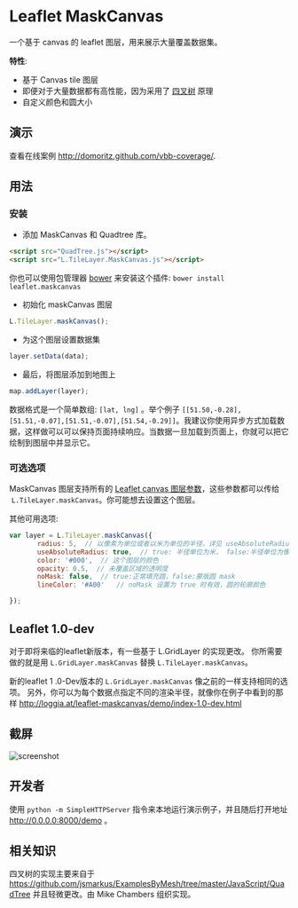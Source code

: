 # Leaflet MaskCanvas

一个基于 canvas 的 leaflet 图层，用来展示大量覆盖数据集。

__特性__:

* 基于 Canvas tile 图层
* 即便对于大量数据都有高性能，因为采用了 [四叉树](https://en.wikipedia.org/wiki/Quadtree) 原理
* 自定义颜色和圆大小

## 演示

查看在线案例 http://domoritz.github.com/vbb-coverage/.

## 用法

### 安装

* 添加 MaskCanvas 和 Quadtree 库。

```html
<script src="QuadTree.js"></script>
<script src="L.TileLayer.MaskCanvas.js"></script>
```

你也可以使用包管理器 [bower](http://bower.io/) 来安装这个插件: `bower install leaflet.maskcanvas`

* 初始化 maskCanvas 图层

```javascript
L.TileLayer.maskCanvas();
```

* 为这个图层设置数据集

```javascript
layer.setData(data);
```

* 最后，将图层添加到地图上

```javascript
map.addLayer(layer);
```

数据格式是一个简单数组: `[lat, lng]` 。举个例子 `[[51.50,-0.28],[51.51,-0.07],[51.51,-0.07],[51.54,-0.29]]`。我建议你使用异步方式加载数据，这样做可以可以保持页面持续响应。当数据一旦加载到页面上，你就可以把它绘制到图层中并显示它。

### 可选选项

MaskCanvas 图层支持所有的 [Leaflet canvas 图层参数](http://leafletjs.com/reference.html#tilelayer-options)，这些参数都可以传给  `L.TileLayer.maskCanvas`。你可能想去设置这个图层。

其他可用选项:

```javascript
var layer = L.TileLayer.maskCanvas({
       radius: 5,  // 以像素为单位或者以米为单位的半径，详见 useAbsoluteRadius
       useAbsoluteRadius: true,  // true: 半径单位为米， false:半径单位为像素
       color: '#000',  // 这个图层的颜色
       opacity: 0.5,  // 未覆盖区域的透明度
       noMask: false,  // true:正常填充圆，false:蒙版圆 mask
       lineColor: '#A00'   // noMask 设置为 true 时有效，圆的轮廓颜色

});
```
## Leaflet 1.0-dev

对于即将来临的leaflet新版本，有一些基于 L.GridLayer 的实现更改。
你所需要做的就是用 `L.GridLayer.maskCanvas` 替换 `L.TileLayer.maskCanvas`。

新的leaflet 1 .0-Dev版本的 `L.GridLayer.maskCanvas` 像之前的一样支持相同的选项。
另外，你可以为每个数据点指定不同的渲染半径，就像你在例子中看到的那样 http://loggia.at/leaflet-maskcanvas/demo/index-1.0-dev.html

## 截屏

![screenshot](https://raw.github.com/domoritz/leaflet-maskcanvas/master/screenshot.png "Screenshot showing mask canvas layer")

## 开发者

使用 `python -m SimpleHTTPServer` 指令来本地运行演示例子，并且随后打开地址 http://0.0.0.0:8000/demo 。

## 相关知识

四叉树的实现主要来自于 https://github.com/jsmarkus/ExamplesByMesh/tree/master/JavaScript/QuadTree 并且轻微更改。由 Mike Chambers 组织实现。
